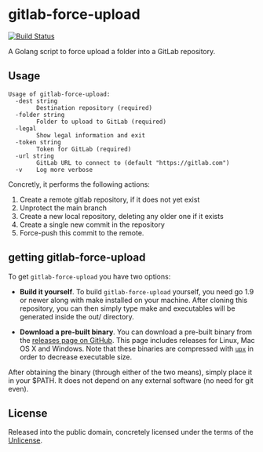# gitlab-force-upload

[![Build Status](https://travis-ci.org/KWARC/gitlab-force-upload.svg?branch=master)](https://travis-ci.org/KWARC/gitlab-force-upload)

A Golang script to force upload a folder into a GitLab repository. 


## Usage

```
Usage of gitlab-force-upload:
  -dest string
        Destination repository (required)
  -folder string
        Folder to upload to GitLab (required)
  -legal
        Show legal information and exit
  -token string
        Token for GitLab (required)
  -url string
        GitLab URL to connect to (default "https://gitlab.com")
  -v    Log more verbose
```

Concretly, it performs the following actions:

1. Create a remote gitlab repository, if it does not yet exist
2. Unprotect the main branch
3. Create a new local repository, deleting any older one if it exists
4. Create a single new commit in the repository
5. Force-push this commit to the remote. 

## getting gitlab-force-upload

To get `gitlab-force-upload` you have two options:

- __Build it yourself__. To build `gitlab-force-upload` yourself, you need go 1.9 or newer along with make installed on your machine. After cloning this repository, you can then simply type make and executables will be generated inside the out/ directory.

- __Download a pre-built binary__. You can download a pre-built binary from the [releases page on GitHub](https://github.com/KWARC/gitlab-force-upload/releases/latest/). This page includes releases for Linux, Mac OS X and Windows. Note that these binaries are compressed with [`upx`](https://upx.github.io) in order to decrease executable size. 

After obtaining the binary (through either of the two means), simply place it in your $PATH. 
It does not depend on any external software (no need for git even).

## License

Released into the public domain, concretely licensed under the terms of the [Unlicense](http://unlicense.org). 